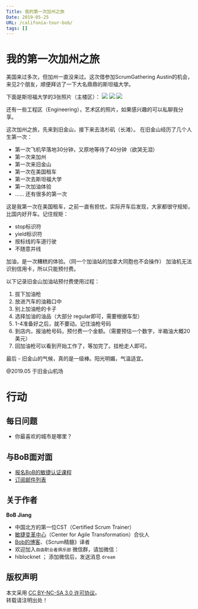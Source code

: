 ```yaml
---
Title: 我的第一次加州之旅
Date: 2019-05-25
URL: /califonia-tour-bob/
tags: []
---
```


# 我的第一次加州之旅
美国来过多次，但加州一直没来过。这次借参加ScrumGathering Austin的机会，来见2个朋友，顺便拜访了一下大名鼎鼎的斯坦福大学。

下面是斯坦福大学的3张照片（主楼区）：
![](/images/stanford-university1.jpeg)
![](/images/stanford-university2.jpeg)
![](/images/stanford-university3.jpeg)

还有一些工程区（Engineering），艺术区的照片，如果感兴趣的可以私聊我分享。

这次加州之旅，先来到旧金山，接下来去洛杉矶（长滩）。
在旧金山经历了几个人生第一次：

- 第一次飞机早落地30分钟，又原地等待了40分钟（欲哭无泪）
- 第一次来加州
- 第一次来旧金山
- 第一次在美国租车
- 第一次去斯坦福大学
- 第一次加油体验
- …… 还有很多的第一次

这是我第一次在美国租车，之前一直有担忧，实际开车后发现，大家都很守规矩，比国内好开车。记住规矩：
- stop标识符
- yield标识符
- 按标线的车道行驶
- 不随意并线

加油，是一次糟糕的体验。（同一个加油站的加拿大同胞也不会操作）
加油机无法识别信用卡，所以只能预付费。

以下记录旧金山加油站预付费使用过程：
1. 拔下加油枪
2. 放进汽车的油箱口中
3. 别上加油枪的卡子
4. 选择加油的油品（大部分 regular即可，需要根据车型）
5. 1-4准备好之后，就不要动。记住油枪号码
6. 到店内，报油枪号码，预付费一个金额。（需要预估一个数字，半箱油大概20美元）
7. 回加油枪可以看到开始工作了，等加完了。挂枪走人即可。

最后 - 
旧金山的气候，真的是一级棒。阳光明媚，气温适宜。

@2019.05 于旧金山机场

# 行动

## 每日问题
- 你最喜欢的城市是哪里？

## 与BoB面对面
- [报名BoB的敏捷认证课程](https://appmopev1px9533.h5.xiaoeknow.com/homepage)
- [订阅邮件列表](https://tinyletter.com/bobjiang)

## 关于作者
**BoB Jiang**

- 中国北方的第一位CST（Certified Scrum Trainer）  
- [敏捷变革中心](https://www.c4at.cn/)（Center for Agile Transformation）合伙人  
- [Bob的博客](http://www.bobjiang.com)、《Scrum精髓》译者
- 欢迎加入`自由职业者俱乐部` 微信群，请加微信：
- hiblocknet  ； 添加微信后，发送消息 `dream`

## 版权声明

本文采用 [CC BY-NC-SA 3.0 许可协议](https://creativecommons.org/licenses/by-nc-sa/3.0/deed.zh)。  
转载请注明出处！
